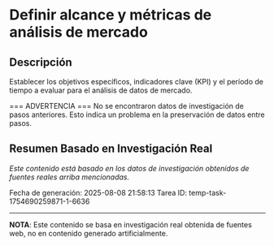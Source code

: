 # Definir alcance y métricas de análisis de mercado

## Descripción
Establecer los objetivos específicos, indicadores clave (KPI) y el período de tiempo a evaluar para el análisis de datos de mercado.



=== ADVERTENCIA ===
No se encontraron datos de investigación de pasos anteriores.
Esto indica un problema en la preservación de datos entre pasos.


## Resumen Basado en Investigación Real
*Este contenido está basado en los datos de investigación obtenidos de fuentes reales arriba mencionadas.*

Fecha de generación: 2025-08-08 21:58:13
Tarea ID: temp-task-1754690259871-1-6636

---
**NOTA**: Este contenido se basa en investigación real obtenida de fuentes web, no en contenido generado artificialmente.
